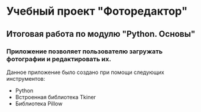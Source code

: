 # Учебный проект "Фоторедактор"
## Итоговая работа по модулю "Python. Основы"
### Приложение позволяет пользователю загружать фотографии и редактировать их.
Данное приложение было создано при помощи следующих инструментов:
* Python
* Встроенная библиотека Tkiner
* Библиотека Pillow
